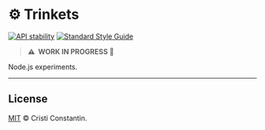 
# ⚙ Trinkets

  [![API stability][stability-img]][stability-url]
  [![Standard Style Guide][style-img]][style-url]


> **⚠️ &nbsp;WORK IN PROGRESS 🛑**

Node.js experiments.

-----

## License

[MIT](LICENSE) © Cristi Constantin.


[stability-img]: https://img.shields.io/badge/stability-experimental-orange.svg?style=flat-square
[stability-url]: https://nodejs.org/api/documentation.html#documentation_stability_index
[style-img]: https://img.shields.io/badge/code_style-standard-brightgreen.svg?style=flat-square
[style-url]: https://standardjs.com
